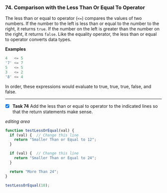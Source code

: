 ### 74. Comparison with the Less Than Or Equal To Operator
The less than or equal to operator (`<=`) compares the values of two numbers. If the number to the left is less than or equal to the number to the right, it returns `true`. If the number on the left is greater than the number on the right, it returns `false`. Like the equality operator, the less than or equal to operator converts data types.

**Examples**
```js
4   <= 5
'7' <= 7
5   <= 5
3   <= 2
'8' <= 4
```
In order, these expressions would evaluate to true, true, true, false, and false.
*************************************
- [x] **Task 74** Add the less than or equal to operator to the indicated lines so that the return statements make sense.
  
*editing area*
```js
function testLessOrEqual(val) {
  if (val) {  // Change this line
    return "Smaller Than or Equal to 12";
  }

  if (val) {  // Change this line
    return "Smaller Than or Equal to 24";
  }

  return "More Than 24";
}

testLessOrEqual(10);
```